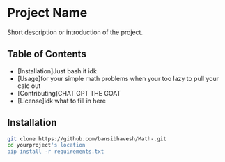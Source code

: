 # Project Name

Short description or introduction of the project.

## Table of Contents

- [Installation]Just bash it idk
- [Usage]for your simple math problems when your too lazy to pull your calc out
- [Contributing]CHAT GPT THE GOAT
- [License]idk what to fill in here

## Installation


```bash
git clone https://github.com/bansibhavesh/Math-.git
cd yourproject's location
pip install -r requirements.txt
